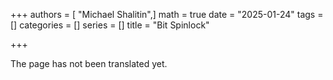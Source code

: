 +++
authors = [ "Michael Shalitin",]
math = true
date = "2025-01-24"
tags = []
categories = []
series = []
title = "Bit Spinlock"

+++

The page has not been translated yet.